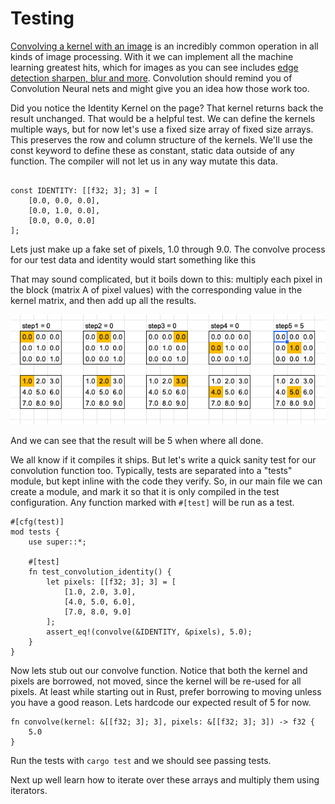 # Testing


[Convolving a kernel with an image](https://en.wikipedia.org/wiki/Kernel_(image_processing)) is an incredibly common operation in all kinds of image processing. With it we can implement all the machine learning greatest hits, which for images as you can see includes [edge detection sharpen, blur and more](https://en.wikipedia.org/wiki/Kernel_(image_processing)#Details). Convolution should remind you of Convolution Neural nets and might give you an idea how those work too.

Did you notice the Identity Kernel on the page? That kernel returns back the result unchanged. That would be a helpful test. We can define the kernels multiple ways, but for now let's use a fixed size array of fixed size arrays. This preserves the row and column structure of the kernels. We'll use the const keyword to define these as constant, static data outside of any function. The compiler will not let us in any way mutate this data.

```rust,ignore

const IDENTITY: [[f32; 3]; 3] = [
    [0.0, 0.0, 0.0],
    [0.0, 1.0, 0.0],
    [0.0, 0.0, 0.0]
];

```

Lets just make up a fake set of pixels, 1.0 through 9.0. The convolve process for our test data and identity would start something like this

That may sound complicated, but it boils down to this: multiply each pixel in the block (matrix A of pixel values) with the corresponding value in the kernel matrix, and then add up all the results.

![convolution process](./images/convolution.png)

And we can see that the result will be 5 when where all done.

We all know if it compiles it ships. But let's write a quick sanity test for our convolution function too. Typically, tests are separated into a "tests" module, but kept inline with the code they verify. So, in our main file we can create a module, and mark it so that it is only compiled in the test configuration. Any function marked with `#[test]` will be run as a test.
```rust,ignore
#[cfg(test)]
mod tests {
    use super::*;

    #[test]
    fn test_convolution_identity() {
        let pixels: [[f32; 3]; 3] = [
            [1.0, 2.0, 3.0],
            [4.0, 5.0, 6.0],
            [7.0, 8.0, 9.0]
        ];
        assert_eq!(convolve(&IDENTITY, &pixels), 5.0);
    }
}
```


Now lets stub out our convolve function. Notice that both the kernel and pixels are borrowed, not moved, since the kernel will be re-used for all pixels. At least while starting out in Rust, prefer borrowing to moving unless you have a good reason. Lets hardcode our expected result of 5 for now.

```rust, ignore
fn convolve(kernel: &[[f32; 3]; 3], pixels: &[[f32; 3]; 3]) -> f32 {
    5.0
}
```
Run the tests with `cargo test` and we should see passing tests.

Next up well learn how to iterate over these arrays and multiply them using iterators.

